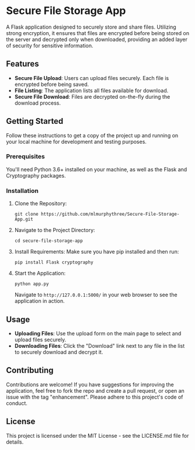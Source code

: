 # Secure File Storage App

A Flask application designed to securely store and share files. Utilizing strong encryption, it ensures that files are encrypted before being stored on the server and decrypted only when downloaded, providing an added layer of security for sensitive information.

## Features

- **Secure File Upload**: Users can upload files securely. Each file is encrypted before being saved.
- **File Listing**: The application lists all files available for download.
- **Secure File Download**: Files are decrypted on-the-fly during the download process.

## Getting Started

Follow these instructions to get a copy of the project up and running on your local machine for development and testing purposes.

### Prerequisites

You'll need Python 3.6+ installed on your machine, as well as the Flask and Cryptography packages.

### Installation

1. Clone the Repository:
   ```
   git clone https://github.com/mlmurphythree/Secure-File-Storage-App.git
   ```
2. Navigate to the Project Directory:
   ```
   cd secure-file-storage-app
   ```
3. Install Requirements:
   Make sure you have pip installed and then run:
   ```
   pip install Flask cryptography
   ```
4. Start the Application:
   ```
   python app.py
   ```
   Navigate to `http://127.0.0.1:5000/` in your web browser to see the application in action.

## Usage

- **Uploading Files**: Use the upload form on the main page to select and upload files securely.
- **Downloading Files**: Click the "Download" link next to any file in the list to securely download and decrypt it.

## Contributing

Contributions are welcome! If you have suggestions for improving the application, feel free to fork the repo and create a pull request, or open an issue with the tag "enhancement". Please adhere to this project's code of conduct.

## License

This project is licensed under the MIT License - see the LICENSE.md file for details.
